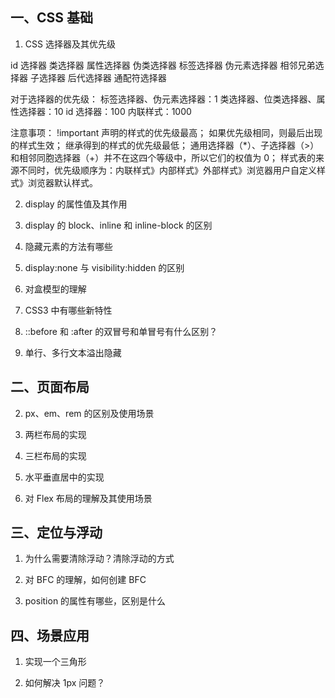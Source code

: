 ## 一、CSS 基础

1. CSS 选择器及其优先级

id 选择器
类选择器
属性选择器
伪类选择器
标签选择器
伪元素选择器
相邻兄弟选择器
子选择器
后代选择器
通配符选择器

对于选择器的优先级：
标签选择器、伪元素选择器：1
类选择器、位类选择器、属性选择器：10
id 选择器：100
内联样式：1000

注意事项：
!important 声明的样式的优先级最高；
如果优先级相同，则最后出现的样式生效；
继承得到的样式的优先级最低；
通用选择器（\*）、子选择器（>）和相邻同胞选择器（+）并不在这四个等级中，所以它们的权值为 0；
样式表的来源不同时，优先级顺序为：内联样式》内部样式》外部样式》浏览器用户自定义样式》浏览器默认样式。

2. display 的属性值及其作用

3. display 的 block、inline 和 inline-block 的区别

4. 隐藏元素的方法有哪些

5. display:none 与 visibility:hidden 的区别

6. 对盒模型的理解

7. CSS3 中有哪些新特性

8. ::before 和 :after 的双冒号和单冒号有什么区别？

9. 单行、多行文本溢出隐藏

## 二、页面布局

2. px、em、rem 的区别及使用场景

3. 两栏布局的实现

4. 三栏布局的实现

5. 水平垂直居中的实现

6. 对 Flex 布局的理解及其使用场景

## 三、定位与浮动

1. 为什么需要清除浮动？清除浮动的方式

2. 对 BFC 的理解，如何创建 BFC

3. position 的属性有哪些，区别是什么

## 四、场景应用

1. 实现一个三角形

2. 如何解决 1px 问题？
